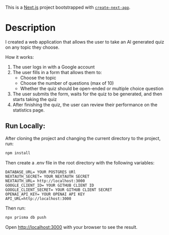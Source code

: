 This is a [Next.js](https://nextjs.org/) project bootstrapped with [`create-next-app`](https://github.com/vercel/next.js/tree/canary/packages/create-next-app).

# Description

I created a web application that allows the user to take an AI generated quiz on any topic they choose.

How it works:
1. The user logs in with a Google account
2. The user fills in a form that allows them to:
    * Choose the topic
    * Choose the number of questions (max of 10)
    * Whether the quiz should be open-ended or multiple choice question
3. The user submits the form, waits for the quiz to be generated, and then starts taking the quiz
4. After finishing the quiz, the user can review their performance on the statistics page.

## Run Locally:

After cloning the project and changing the current directory to the project, run:
```bash
npm install 
```

Then create a .env file in the root directory with the following variables:
```env
DATABASE_URL= YOUR POSTGRES URl
NEXTAUTH_SECRET= YOUR NEXTAUTH SECRET
NEXTAUTH_URL= http://localhost:3000
GOOGLE_CLIENT_ID= YOUR GITHUB CLIENT ID
GOOGLE_CLIENT_SECRET= YOUR GITHUB CLIENT SECRET
OPENAI_API_KEY= YOUR OPENAI API KEY
API_URL=http://localhost:3000
```

Then run:
```bash
npx prisma db push
```

Open [http://localhost:3000](http://localhost:3000) with your browser to see the result.
